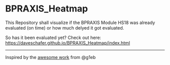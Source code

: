 # BPRAXIS_Heatmap

This Repository shall visualize if the BPRAXIS Module HS18 was already evaluated (on time) or how much delyed it got evaluated.  

So has it been evaluated yet? Check out here:  
https://daveschafer.github.io/BPRAXIS_Heatmap/index.html

---

Inspired by the [awesome work](https://github.com/g1eb/calendar-heatmap) from @g1eb